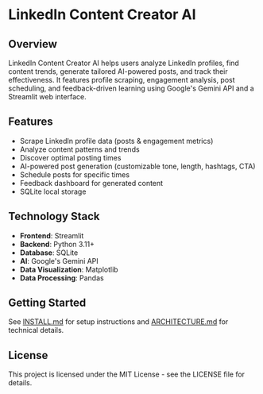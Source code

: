 # LinkedIn Content Creator AI

## Overview

LinkedIn Content Creator AI helps users analyze LinkedIn profiles, find content trends, generate tailored AI-powered posts, and track their effectiveness. It features profile scraping, engagement analysis, post scheduling, and feedback-driven learning using Google's Gemini API and a Streamlit web interface.

## Features
- Scrape LinkedIn profile data (posts & engagement metrics)
- Analyze content patterns and trends
- Discover optimal posting times
- AI-powered post generation (customizable tone, length, hashtags, CTA)
- Schedule posts for specific times
- Feedback dashboard for generated content
- SQLite local storage

## Technology Stack
- **Frontend**: Streamlit
- **Backend**: Python 3.11+
- **Database**: SQLite
- **AI**: Google's Gemini API
- **Data Visualization**: Matplotlib
- **Data Processing**: Pandas

## Getting Started

See [INSTALL.md](INSTALL.md) for setup instructions and [ARCHITECTURE.md](ARCHITECTURE.md) for technical details.

## License

This project is licensed under the MIT License - see the LICENSE file for details.
